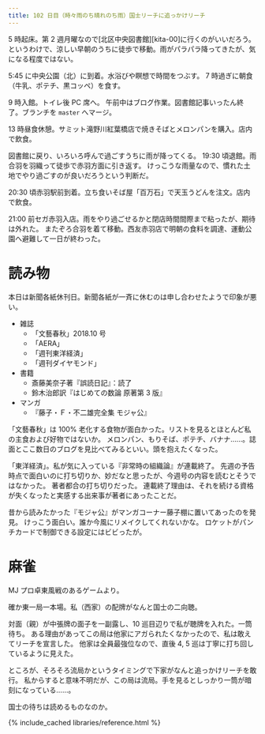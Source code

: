 ```yaml
---
title: 102 日目（時々雨のち晴れのち雨）国士リーチに追っかけリーチ
---
```


5 時起床。第 2 週月曜なので[北区中央図書館][kita-00]に行くのがいいだろう。
というわけで、涼しい早朝のうちに徒歩で移動。雨がパラパラ降ってきたが、気になる程度ではない。

5:45 に中央公園（北）に到着。水浴びや瞑想で時間をつぶす。
7 時過ぎに朝食（牛乳、ポテチ、黒コッペ）を食す。

9 時入館。トイレ後 PC 席へ。
午前中はブログ作業。図書館記事いったん終了。ブランチを `master` へマージ。

13 時昼食休憩。サミット滝野川紅葉橋店で焼きそばとメロンパンを購入。店内で飲食。

図書館に戻り、いろいろ呼んで過ごすうちに雨が降ってくる。
19:30 頃退館。雨合羽を羽織って徒歩で赤羽方面に引き返す。
けっこうな雨量なので、慣れた土地でやり過ごすのが良いだろうという判断だ。

20:30 頃赤羽駅前到着。立ち食いそば屋「百万石」で天玉うどんを注文。店内で飲食。

21:00 前セガ赤羽入店。雨をやり過ごせるかと閉店時間間際まで粘ったが、期待は外れた。
またぞろ合羽を着て移動。西友赤羽店で明朝の食料を調達、運動公園へ避難して一日が終わった。

# 読み物

本日は新聞各紙休刊日。新聞各紙が一斉に休むのは申し合わせたようで印象が悪い。

* 雑誌
  * 「文藝春秋」2018.10 号
  * 「AERA」
  * 「週刊東洋経済」
  * 「週刊ダイヤモンド」
* 書籍
  * 斎藤美奈子著『誤読日記』：読了
  * 鈴木治郎訳『はじめての数論 原著第 3 版』
* マンガ
  * 『藤子・Ｆ・不二雄完全集 モジャ公』

「文藝春秋」は 100% 老化する食物が面白かった。リストを見るとほとんど私の主食および好物ではないか。
メロンパン、もりそば、ポテチ、バナナ……。誌面とここ数日のブログを見比べてみるといい。頭を抱えたくなった。

「東洋経済」。私が気に入っている『非常時の組織論』が連載終了。
先週の予告時点で面白いのに打ち切りか、妙だなと思ったが、今週号の内容を読むとそうではなかった。
著者都合の打ち切りだった。
連載終了理由は、それを続ける資格が失くなったと実感する出来事が著者にあったことだ。

昔から読みたかった『モジャ公』がマンガコーナー藤子棚に置いてあったのを発見。
けっこう面白い。誰か今風にリメイクしてくれないかな。
ロケットがパンチカードで制御できる設定にはビビったが。

# 麻雀

MJ プロ卓東風戦のあるゲームより。

確か東一局一本場。私（西家）の配牌がなんと国士の二向聴。

対面（親）が中張牌の面子を一副露し、10 巡目辺りで私が聴牌を入れた。一筒待ち。
ある理由があってこの局は他家にアガられたくなかったので、私は敢えてリーチを宣言した。
他家は全員最強位なので、直後 4, 5 巡は丁寧に打ち回しているように見えた。

ところが、そろそろ流局かというタイミングで下家がなんと追っかけリーチを敢行。
私からすると意味不明だが、この局は流局。手を見るとしっかり一筒が暗刻になっている……。

国士の待ちは読めるものなのか。

{% include_cached libraries/reference.html %}

